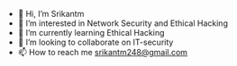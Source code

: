 - 👋 Hi, I’m Srikantm
- 👀 I’m interested in Network Security and Ethical Hacking
- 🌱 I’m currently learning Ethical Hacking
- 💞️ I’m looking to collaborate on IT-security
- 📫 How to reach me srikantm248@gmail.com

<!---
Srikantm24/Srikantm24 is a ✨ special ✨ repository because its `README.md` (this file) appears on your GitHub profile.
You can click the Preview link to take a look at your changes.
--->
